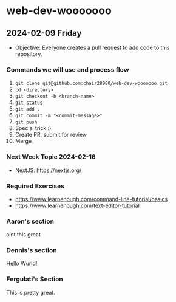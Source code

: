 # web-dev-wooooooo

## 2024-02-09 Friday

- Objective: Everyone creates a pull request to add code to this repository.

### Commands we will use and process flow
1. `git clone git@github.com:chair28980/web-dev-wooooooo.git`
2. `cd <directory>`
3. `git checkout -b <branch-name>`
4. `git status`
5. `git add .`
6. `git commit -m "<commit-message>"`
7. `git push`
8. Special trick :)
9. Create PR, submit for review
10. Merge

### Next Week Topic 2024-02-16
- NextJS: https://nextjs.org/

### Required Exercises
- https://www.learnenough.com/command-line-tutorial/basics
- https://www.learnenough.com/text-editor-tutorial

### Aaron's section
aint this great

### Dennis's section
Hello Wurld!


### Fergulati's Section
This is pretty great.
